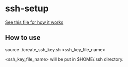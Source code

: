 # ssh-setup
[See this file for how it works](dotfiles.html)
## How to use
source ./create_ssh_key.sh <ssh_key_file_name>

<ssh_key_file_name> will be put in $HOME/.ssh directory.
